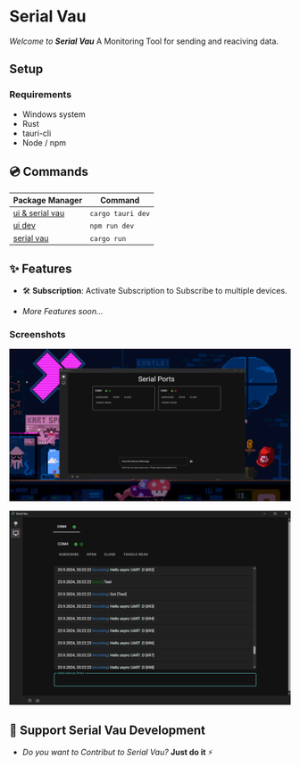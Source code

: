 # Serial Vau

*Welcome to **Serial Vau*** A Monitoring Tool for sending and reaciving data.

## Setup

### Requirements

- Windows system
- Rust
- tauri-cli
- Node / npm

## 💿 Commands

| Package Manager                                               | Command            |
|---------------------------------------------------------------|--------------------|
| [ui & serial vau](https://tauri.app/)                         | `cargo tauri dev`  |
| [ui dev](https://docs.npmjs.com/cli/v7/commands/npm-install)  | `npm run dev`      |
| [serial vau](https://www.rust-lang.org/tools/install)         | `cargo run`        |

## ✨ Features

- 🛠️ **Subscription**: Activate Subscription to Subscribe to multiple devices.

- *More Features soon...*

### Screenshots

![Serial Port Page](screenshots/serialPorts.png)

![Monitor Page (old)](screenshots/monitor.png)

## 💪 Support Serial Vau Development

- *Do you want to Contribut to Serial Vau?* **Just do it** ⚡
